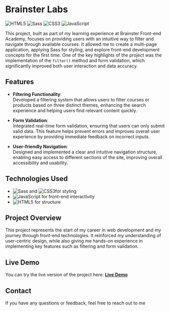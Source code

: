 # Brainster Labs 

![HTML5](https://img.shields.io/badge/HTML5-%23E34F26.svg?&style=for-the-badge&logo=html5&logoColor=white)
![Sass](https://img.shields.io/badge/Sass-%23C69B7B.svg?&style=for-the-badge&logo=sass&logoColor=white)
![CSS3](https://img.shields.io/badge/CSS3-%231572B6.svg?&style=for-the-badge&logo=css3&logoColor=white)
![JavaScript](https://img.shields.io/badge/JavaScript-%23F7DF1E.svg?&style=for-the-badge&logo=javascript&logoColor=black)

This project, built as part of my learning experience at Brainster Front-end Academy, focuses on providing users with an intuitive way to filter and navigate through available courses. It allowed me to create a multi-page application, applying Sass for styling, and explore front-end development concepts for the first time. One of the key highlights of the project was the implementation of the `filter()` method and form validation, which significantly improved both user interaction and data accuracy.

## Features

- **Filtering Functionality**:  
  Developed a filtering system that allows users to filter courses or products based on three distinct themes, enhancing the search experience and helping users find relevant content quickly.

- **Form Validation**:  
  Integrated real-time form validation, ensuring that users can only submit valid data. This feature helps prevent errors and improves overall user experience by providing immediate feedback on incorrect inputs.

- **User-friendly Navigation**:  
  Designed and implemented a clear and intuitive navigation structure, enabling easy access to different sections of the site, improving overall accessibility and usability.

## Technologies Used

- ![Sass](https://img.shields.io/badge/Sass-%23C69B7B.svg?&style=for-the-badge&logo=sass&logoColor=white)  and  ![CSS3](https://img.shields.io/badge/CSS3-%231572B6.svg?&style=for-the-badge&logo=css3&logoColor=white)for styling
- ![JavaScript](https://img.shields.io/badge/JavaScript-%23F7DF1E.svg?&style=for-the-badge&logo=javascript&logoColor=black) for front-end interactivity
- ![HTML5](https://img.shields.io/badge/HTML5-%23E34F26.svg?&style=for-the-badge&logo=html5&logoColor=white) for structure

## Project Overview

This project represents the start of my career in web development and my journey through front-end technologies. It reinforced my understanding of user-centric design, while also giving me hands-on experience in implementing key features such as filtering and form validation.

## Live Demo

You can try the live version of the project here: 
[**Live Demo**](https://klimentina2709.github.io/BrainsterLabs/)

## Contact
If you have any questions or feedback, feel free to reach out to me
